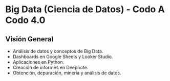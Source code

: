 # Big Data (Ciencia de Datos) - Codo A Codo 4.0

## Visión General
- Análisis de datos y conceptos de Big Data.
- Dashboards en Google Sheets y Looker Studio.
- Aplicaciones en Python.
- Creación de informes en Deepnote.
- Obtención, depuración, minería y análisis de datos.
